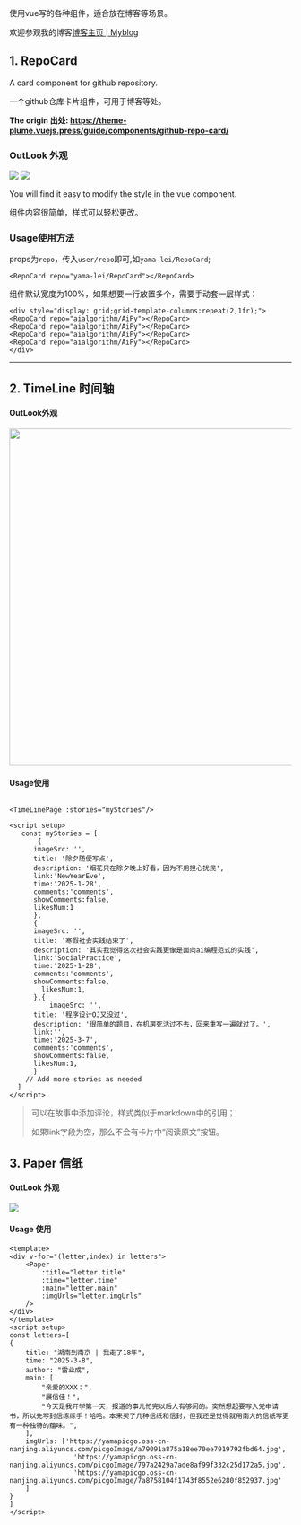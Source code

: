 使用vue写的各种组件，适合放在博客等场景。

欢迎参观我的博客[博客主页 | Myblog](https://yama-lei.top/)

## 1. RepoCard

A card component for github repository. 

一个github仓库卡片组件，可用于博客等处。

**The origin 出处: https://theme-plume.vuejs.press/guide/components/github-repo-card/**

### OutLook 外观

<img src="https://yamapicgo.oss-cn-nanjing.aliyuncs.com/picgoImage/20250306190758.png"/>

<img src="https://yamapicgo.oss-cn-nanjing.aliyuncs.com/picgoImage/%E5%B1%8F%E5%B9%95%E6%88%AA%E5%9B%BE%202025-03-06%20191134.png"/>

You will find it easy to modify the style in the vue component.

组件内容很简单，样式可以轻松更改。

### Usage使用方法

props为`repo`，传入`user/repo`即可,如`yama-lei/RepoCard`;

```vue
<RepoCard repo="yama-lei/RepoCard"></RepoCard>
```

组件默认宽度为100%，如果想要一行放置多个，需要手动套一层样式：

```vue
<div style="display: grid;grid-template-columns:repeat(2,1fr);">
<RepoCard repo="aialgorithm/AiPy"></RepoCard>
<RepoCard repo="aialgorithm/AiPy"></RepoCard>
<RepoCard repo="aialgorithm/AiPy"></RepoCard>
<RepoCard repo="aialgorithm/AiPy"></RepoCard>
</div>
```



---

## 2. TimeLine 时间轴



#### OutLook外观

<img src="https://yamapicgo.oss-cn-nanjing.aliyuncs.com/picgoImage/%E5%B1%8F%E5%B9%95%E6%88%AA%E5%9B%BE%202025-03-08%20105728.png" style="height: 600px"/>

#### Usage使用

```vue

<TimeLinePage :stories="myStories"/>

<script setup>
   const myStories = [
       {
      imageSrc: '',
      title: '除夕随便写点',
      description: '烟花只在除夕晚上好看，因为不用担心扰民',
      link:'NewYearEve',
      time:'2025-1-28',
      comments:'comments',
      showComments:false,
      likesNum:1
      },   
      { 
      imageSrc: '',
      title: '寒假社会实践结束了',
      description: '其实我觉得这次社会实践更像是面向ai编程范式的实践',
      link:'SocialPractice',
      time:'2025-1-28',
      comments:'comments',
      showComments:false,
    	likesNum:1,
      },{
	      imageSrc: '',
      title: '程序设计OJ又没过',
      description: '很简单的题目，在机房死活过不去，回来重写一遍就过了。',
      link:'',
      time:'2025-3-7',
      comments:'comments',
      showComments:false,
      likesNum:1,
      }
    // Add more stories as needed
  ]
</script>
```

>   可以在故事中添加评论，样式类似于markdown中的引用；
>
>   如果link字段为空，那么不会有卡片中“阅读原文”按钮。

## 3. Paper 信纸



#### OutLook 外观

![](https://yamapicgo.oss-cn-nanjing.aliyuncs.com/picgoImage/%E5%B1%8F%E5%B9%95%E6%88%AA%E5%9B%BE%202025-03-08%20163622.png)

#### Usage 使用

````vue
<template>
<div v-for="(letter,index) in letters">
    <Paper
        :title="letter.title"
        :time="letter.time"
        :main="letter.main"
        :imgUrls="letter.imgUrls"
    />
</div>
</template>
<script setup>
const letters=[
{
    title: "湖南到南京 | 我走了18年",
    time: "2025-3-8",
    author: "雷业成",
    main: [
        "亲爱的XXX：",
        "展信佳！",
        "今天是我开学第一天，报道的事儿忙完以后人有够闲的。突然想起要写入党申请书，所以先写封信练练手！哈哈。本来买了几种信纸和信封，但我还是觉得就用南大的信纸写更有一种独特的蕴味。",
    ],
    imgUrls: ['https://yamapicgo.oss-cn-nanjing.aliyuncs.com/picgoImage/a79091a875a18ee70ee7919792fbd64.jpg',
                'https://yamapicgo.oss-cn-nanjing.aliyuncs.com/picgoImage/797a2429a7ade8af99f332c25d172a5.jpg',
                'https://yamapicgo.oss-cn-nanjing.aliyuncs.com/picgoImage/7a8758104f1743f8552e6280f852937.jpg'
    ]
}
]
</script>
````

